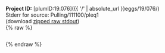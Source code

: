 **Project ID:** [plumID:19.076]({{ '/' | absolute_url }}eggs/19/076/)  
Stderr for source:  Pulling/111100/pleq1   
(download [zipped raw stdout](pleq1.plumed.stdout.txt.zip))  
{% raw %}
<pre>
</pre>
{% endraw %}
